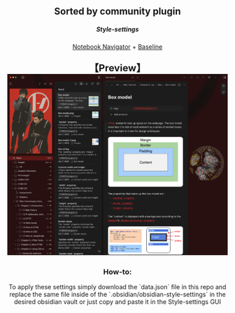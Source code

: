 <div align="center">

## Sorted by community plugin
##### *Style-settings*

<a href="https://github.com/johansan/notebook-navigator">Notebook Navigator</a> + <a href="https://github.com/aaaaalexis/obsidian-baseline">Baseline</a>

</div>

<p style="text-align:center; font-size:22px; font-weight:bold;">
【Preview】
<img height:300 width:300; src="./images/notebookNavNBaseline.png">
</p>

<div align="center">

### How-to:

</div>

<div align="center">To apply these settings simply download the `data.json` file in this repo and replace the same file inside of the `.obsidian/obsidian-style-settings` in the desired obsidian vault or just copy and paste it in the Style-settings GUI</div>
